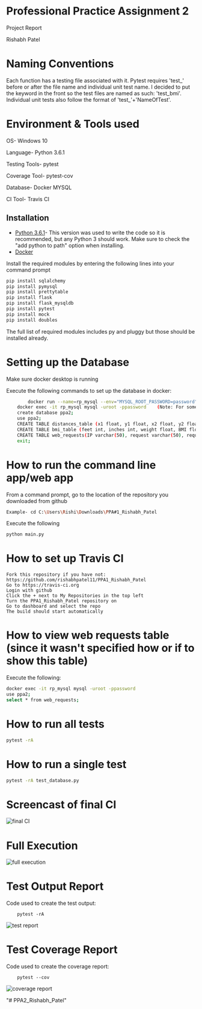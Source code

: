 # Professional Practice Assignment 2
Project Report

Rishabh Patel

# Naming Conventions
Each function has a testing file associated with it. Pytest requires 'test_' before or after
the file name and individual unit test name. I decided to put the keyword in the front so the test files 
are named as such: 'test_bmi'. Individual unit tests also follow the format of 'test_'+'NameOfTest'.

# Environment & Tools used
OS- Windows 10

Language- Python 3.6.1

Testing Tools- pytest 

Coverage Tool- pytest-cov

Database- Docker MYSQL

CI Tool- Travis CI

## Installation
*   [Python 3.6.1](https://www.python.org/downloads/release/python-361/)- This version was used to write 
the code so it is recommended, but any Python 3 should work. 
Make sure to check the "add python to path" option when installing.
*   [Docker](https://www.docker.com/products/docker-desktop)

Install the required modules by entering the following lines into your command prompt

```bash
pip install sqlalchemy
pip install pymysql
pip install prettytable
pip install flask
pip install flask_mysqldb
pip install pytest
pip install mock
pip install doubles
```

The full list of required modules includes py and pluggy but those should be installed already.

# Setting up the Database
Make sure docker desktop is running

Execute the following commands to set up the database in docker:
```bash
        docker run --name=rp_mysql --env="MYSQL_ROOT_PASSWORD=password" -p 3308:3306 -d mysql:latest
	docker exec -it rp_mysql mysql -uroot -ppassword    (Note: For some reason, you have to right click to paste instead of CRTL+v)
	create database ppa2;
	use ppa2;
	CREATE TABLE distances_table (x1 float, y1 float, x2 float, y2 float, distance float, created_at TIMESTAMP DEFAULT CURRENT_TIMESTAMP);
	CREATE TABLE bmi_table (feet int, inches int, weight float, BMI float,category varchar(50), created_at TIMESTAMP DEFAULT CURRENT_TIMESTAMP);
	CREATE TABLE web_requests(IP varchar(50), request varchar(50), requested_at TIMESTAMP DEFAULT CURRENT_TIMESTAMP);
	exit;
```
# How to run the command line app/web app
From a command prompt, go to the location of the repository you downloaded from github

```bash
Example- cd C:\Users\Rishi\Downloads\PPA#1_Rishabh_Patel
```

Execute the following 

```bash
python main.py
```
# How to set up Travis CI
    Fork this repository if you have not: https://github.com/rishabhpatel11/PPA1_Rishabh_Patel
	Go to https://travis-ci.org
	Login with github
	Click the + next to My Repositories in the top left
	Turn the PPA1_Rishabh_Patel repository on
	Go to dashboard and select the repo
	The build should start automatically

# How to view web requests table (since it wasn't specified how or if to show this table)
Execute the following:

```bash
docker exec -it rp_mysql mysql -uroot -ppassword
use ppa2;
select * from web_requests;
```

# How to run all tests

```bash
pytest -rA
```

# How to run a single test

```bash
pytest -rA test_database.py
```

# Screencast of final CI
![final CI](https://github.com/rishabhpatel11/PPA1_Rishabh_Patel/blob/master/GIFs%2BImages/Phase4/CI_phase4.gif)

# Full Execution
![full execution](https://github.com/rishabhpatel11/PPA1_Rishabh_Patel/blob/master/GIFs%2BImages/Phase4/fullexecution.gif)


# Test Output Report
Code used to create the test output:

```
    pytest -rA
```

![test report](https://github.com/rishabhpatel11/PPA1_Rishabh_Patel/blob/master/GIFs%2BImages/Phase4/testoutput.JPG)

# Test Coverage Report
Code used to create the coverage report:

```
    pytest --cov
```

![coverage report](https://github.com/rishabhpatel11/PPA1_Rishabh_Patel/blob/master/GIFs%2BImages/Phase4/coveragereport.JPG)



"# PPA2_Rishabh_Patel" 
